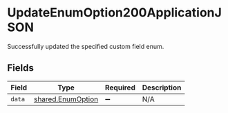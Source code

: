 # UpdateEnumOption200ApplicationJSON

Successfully updated the specified custom field enum.


## Fields

| Field                                                  | Type                                                   | Required                                               | Description                                            |
| ------------------------------------------------------ | ------------------------------------------------------ | ------------------------------------------------------ | ------------------------------------------------------ |
| `data`                                                 | [shared.EnumOption](../../models/shared/enumoption.md) | :heavy_minus_sign:                                     | N/A                                                    |